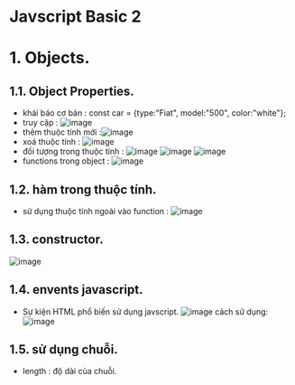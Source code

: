 # Javscript Basic 2

# 1. Objects.
## 1.1. Object Properties.
- khái báo cơ bản : const car = {type:"Fiat", model:"500", color:"white"};
- truy cập : ![image](https://github.com/user-attachments/assets/429b1ae6-3c43-49a1-9131-22e48a24a224)
- thêm thuộc tính mới :![image](https://github.com/user-attachments/assets/ab25d40e-2105-46fe-8d23-9a22fb3c19eb)
- xoá thuộc tính  :  ![image](https://github.com/user-attachments/assets/605469ee-5b5b-45fd-8709-e1afd25ae527)
- đối tượng trong thuộc tính :
![image](https://github.com/user-attachments/assets/2a11fff7-32fc-490d-89a3-c91be70bff92)
![image](https://github.com/user-attachments/assets/7a6445aa-d598-4538-b357-b661ecae581b)
![image](https://github.com/user-attachments/assets/2f05fbc1-f07f-4b3a-9a8d-487b9e518890)
- functions trong object : ![image](https://github.com/user-attachments/assets/656fd040-4672-4759-b7ad-3969df02efb2)
## 1.2. hàm trong thuộc tính. 
- sử dụng thuộc tính ngoài vào function : ![image](https://github.com/user-attachments/assets/50bbe126-2dd4-4b15-9ee4-c2aa65dc028c)
## 1.3. constructor.
![image](https://github.com/user-attachments/assets/3e5b4a58-1c01-462f-9e59-3ce1ba7179a1)
## 1.4.  envents javascript.
- Sự kiện HTML phổ biến sử dụng javscript.
![image](https://github.com/user-attachments/assets/2c4a9df2-dc65-45c7-a82c-339534fab1a2)
cách sử dụng:
![image](https://github.com/user-attachments/assets/3af03fe9-90ff-49d9-9bca-85393d950cf3)
## 1.5. sử dụng chuỗi.
- length : độ dài của chuỗi.
